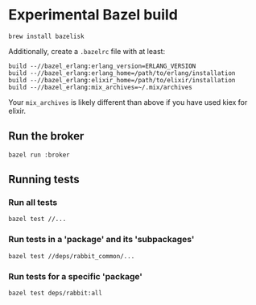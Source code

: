 # Experimental Bazel build

`brew install bazelisk`

Additionally, create a `.bazelrc` file with at least:

```
build --//bazel_erlang:erlang_version=ERLANG_VERSION
build --//bazel_erlang:erlang_home=/path/to/erlang/installation
build --//bazel_erlang:elixir_home=/path/to/elixir/installation
build --//bazel_erlang:mix_archives=~/.mix/archives
```

Your `mix_archives` is likely different than above if you have used kiex for elixir.

## Run the broker

`bazel run :broker`

## Running tests

### Run all tests

`bazel test //...`

### Run tests in a 'package' and its 'subpackages'

`bazel test //deps/rabbit_common/...`

### Run tests for a specific 'package'

`bazel test deps/rabbit:all`
